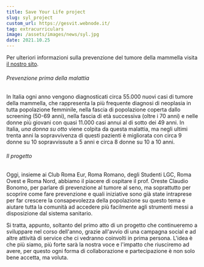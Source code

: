 ```yaml
---
title: Save Your Life project
slug: syl_project
custom_url: https://gesvit.webnode.it/
tag: extracurriculars
image: /assets/images/news/syl.jpg
date: 2021.10.25
---
```


Per ulteriori informazioni sulla prevenzione del tumore della mammella visita [il nostro sito](https://gesvit.webnode.it/).

###### Prevenzione prima della malattia

In Italia ogni anno vengono diagnosticati circa 55.000 nuovi casi di tumore della mammella, che rappresenta la più frequente diagnosi di neoplasia in tutta popolazione femminile, nella fascia di popolazione coperta dallo screening (50-69 anni), nella fascia di età successiva (oltre i 70 anni) e nelle donne più giovani con quasi 11.000 casi annui al di sotto dei 49 anni. In Italia, _una donna su otto_ viene colpita da questa malattia, ma negli ultimi trenta anni la sopravvivenza di questi pazienti è migliorata con circa 9 donne su 10 sopravvissute a 5 anni e circa 8 donne su 10 a 10 anni.

###### Il progetto

Oggi, insieme ai Club Roma Eur, Roma Romano, degli Studenti LGC, Roma Ovest e Roma Nord, abbiamo il piacere di ospitare il prof. Oreste Claudio Bonomo, per parlare di prevenzione al tumore al seno, ma soprattutto per scoprire come fare prevenzione e quali iniziative sono già state intraprese per far crescere la consapevolezza della popolazione su questo tema e aiutare tutta la comunità ad accedere più facilmente agli strumenti messi a disposizione dal sistema sanitario.

Si tratta, appunto, soltanto del primo atto di un progetto che continueremo a sviluppare nel corso dell'anno, grazie all'avvio di una campagna social e ad altre attività di service che ci vedranno coinvolti in prima persona. L'idea è che più siamo, più forte sarà la nostra voce e l'impatto che riusciremo ad avere, per questo ogni forma di collaborazione e partecipazione è non solo bene accetta, ma voluta.